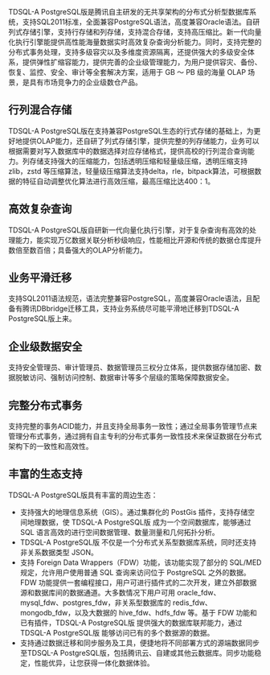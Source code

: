 TDSQL-A PostgreSQL版是腾讯自主研发的无共享架构的分布式分析型数据库系统，支持SQL2011标准，全面兼容PostgreSQL语法，高度兼容Oracle语法。自研列式存储引擎，支持行存储和列存储，支持混合存储，支持高压缩比。新一代向量化执行引擎能提供高性能海量数据实时高效复杂查询分析能力。同时，支持完整的分布式事务处理，支持多级容灾以及多维度资源隔离，还提供强大的多级安全体系，提供弹性扩缩容能力，提供完善的企业级管理能力，为用户提供容灾、备份、恢复、监控、安全、审计等全套解决方案，适用于 GB ～ PB 级的海量 OLAP 场景，是具有市场竞争力的企业级数仓产品。

## 行列混合存储
TDSQL-A PostgreSQL版在支持兼容PostgreSQL生态的行式存储的基础上，为更好地提供OLAP能力，还自研了列式存储引擎，提供完整的列存储能力，业务可以根据需要对写入数据库中的数据选择对应存储格式，提供高校的行列混合查询能力。列存储支持强大的压缩能力，包括透明压缩和轻量级压缩，透明压缩支持 zlib，zstd 等压缩算法，轻量级压缩算法支持delta，rle，bitpack算法，可根据数据的特征自动调整优化算法进行高效压缩，最高压缩比达400：1。

## 高效复杂查询
TDSQL-A PostgreSQL版自研新一代向量化执行引擎，对于复杂查询有高效的处理能力，能实现万亿数据关联分析秒级响应，性能相比开源和传统的数据仓库提升数倍至数百倍；具备强大的OLAP分析能力。 

## 业务平滑迁移
支持SQL2011语法规范，语法完整兼容PostgreSQL，高度兼容Oracle语法，且配备有腾讯DBbridge迁移工具，支持业务系统尽可能平滑地迁移到TDSQL-A PostgreSQL版上来。

## 企业级数据安全
支持安全管理员、审计管理员、数据管理员三权分立体系，提供数据存储加密、数据脱敏访问、强制访问控制、数据审计等多个层级的策略保障数据安全。

## 完整分布式事务
支持完整的事务ACID能力，并且支持全局事务一致性；通过全局事务管理节点来管理分布式事务，通过拥有自主专利的分布式事务一致性技术来保证数据在分布式架构下的一致性和高效性。

## 丰富的生态支持
TDSQL-A PostgreSQL版具有丰富的周边生态：
- 支持强大的地理信息系统（GIS）。通过集群化的 PostGis 插件，支持存储空间地理数据，使 TDSQL-A PostgreSQL版 成为一个空间数据库，能够通过 SQL 语言高效的进行空间数据管理、数量测量和几何拓扑分析。
- TDSQL-A PostgreSQL版 不仅是一个分布式关系型数据库系统，同时还支持非关系数据类型 JSON。
- 支持 Foreign Data Wrappers（FDW）功能，该功能实现了部分的 SQL/MED 规定，允许用户使用普通 SQL 查询来访问位于 PostgreSQL 之外的数据。
FDW 功能提供一套编程接口，用户可进行插件式的二次开发，建立外部数据源和数据库间的数据通道。大多数情况下用户可用 oracle_fdw、mysql_fdw、postgres_fdw，非关系型数据库的 redis_fdw、mongodb_fdw，以及大数据的 hive_fdw、hdfs_fdw 等。基于 FDW 功能和已有插件，TDSQL-A PostgreSQL版 提供强大的数据库联邦能力，通过 TDSQL-A PostgreSQL版 能够访问已有的多个数据源的数据。
- 支持通过数据迁移和同步服务及工具，便捷地将不同部署方式的源端数据同步至TDSQL-A PostgreSQL版，包括腾讯云、自建或其他云数据库。同步功能稳定，性能优异，让您获得一体化数据体验。 